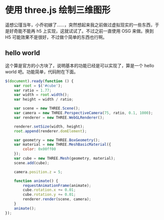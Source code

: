 # 使用 three.js 绘制三维图形

[annotation]: <id> (33030a69-774e-4cd1-975e-edae118ed977)
[annotation]: <status> (public)
[annotation]: <create_time> (2020-06-07 01:04:56)
[annotation]: <category> (计算机技术)
[annotation]: <tags> (Javascript)
[annotation]: <comments> (false)
[annotation]: <url> (http://blog.ccyg.studio/article/33030a69-774e-4cd1-975e-edae118ed977)

<script src="https://cdn.jsdelivr.net/npm/jquery@3.4.0/dist/jquery.min.js"></script>
<script src="https://cdn.jsdelivr.net/npm/three@0.117.1/build/three.min.js"></script>


遥想公瑾当年，小乔初嫁了……，突然想起来我之前做过虚拟现实的一些东西，于是好奇能不能再 h5 上实现，这就试试了。不过之前一直使用 OSG 来做。换到 H5 可能效果不是很好，不过做个简单的东西也行啊。

## hello world

<div class="ui segment" id="cube"> 
</div>

<script>
$(document).ready(function () {
    var root = $('#cube');
    var ratio = 1.77;
    var width = root.width();
    var height = width / ratio;

    var scene = new THREE.Scene();
    var camera = new THREE.PerspectiveCamera(75, ratio, 0.1, 1000);
    var renderer = new THREE.WebGLRenderer();

    renderer.setSize(width, height);
    root.append(renderer.domElement);

    var geometry = new THREE.BoxGeometry();
    var material = new THREE.MeshBasicMaterial({
        color: 0x00ff00
    });
    var cube = new THREE.Mesh(geometry, material);
    scene.add(cube);

    camera.position.z = 5;

    function animate() {
        requestAnimationFrame(animate);
        cube.rotation.x += 0.01;
        cube.rotation.y += 0.01;
        renderer.render(scene, camera);
    }
    animate();
});
</script>

这个算是官方的小方块了，说明基本的功能已经是可以实现了，算是一个 hello world 吧。功能简单，代码附在下面。

```javascript
$(document).ready(function () {
    var root = $('#cube');
    var ratio = 1.77;
    var width = root.width();
    var height = width / ratio;

    var scene = new THREE.Scene();
    var camera = new THREE.PerspectiveCamera(75, ratio, 0.1, 1000);
    var renderer = new THREE.WebGLRenderer();

    renderer.setSize(width, height);
    root.append(renderer.domElement);

    var geometry = new THREE.BoxGeometry();
    var material = new THREE.MeshBasicMaterial({
        color: 0x00ff00
    });
    var cube = new THREE.Mesh(geometry, material);
    scene.add(cube);

    camera.position.z = 5;

    function animate() {
        requestAnimationFrame(animate);
        cube.rotation.x += 0.01;
        cube.rotation.y += 0.01;
        renderer.render(scene, camera);
    }
    animate();
});
```